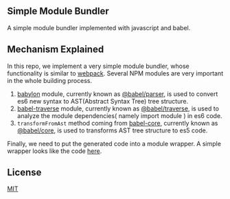 ## Simple Module Bundler
A simple module bundler implemented with javascript and babel.

## Mechanism Explained
In this repo, we implement a very simple module bundler, whose functionality is similar to [webpack](https://github.com/webpack/webpack). Several NPM modules are very important in the whole building process.
1. [babylon](https://github.com/babel/babylon) module, currently known as [@babel/parser](https://github.com/babel/babel/tree/master/packages/babel-parser), is used to convert es6 new syntax to AST(Abstract Syntax Tree) tree structure.
2. [babel-traverse](https://github.com/babel/babel/tree/master/packages/babel-traverse) module, currently known as [@babel/traverse](https://github.com/babel/babel/tree/master/packages/babel-traverse), is used to analyze the module dependencies( namely import module ) in es6 code.
3. `transformFromAst` method coming from [babel-core](https://github.com/babel/babel/tree/master/packages/babel-core), currently known as [@babel/core](https://github.com/babel/babel/tree/master/packages/babel-core), is used to transforms AST tree structure to es5 code.

Finally, we need to put the generated code into a module wrapper. A simple wrapper looks like the code [here](https://github.com/tjcchen/webpack-core/blob/main/webpack.module.js).

## License
[MIT](https://github.com/tjcchen/simple-module-bundler/blob/main/LICENSE)